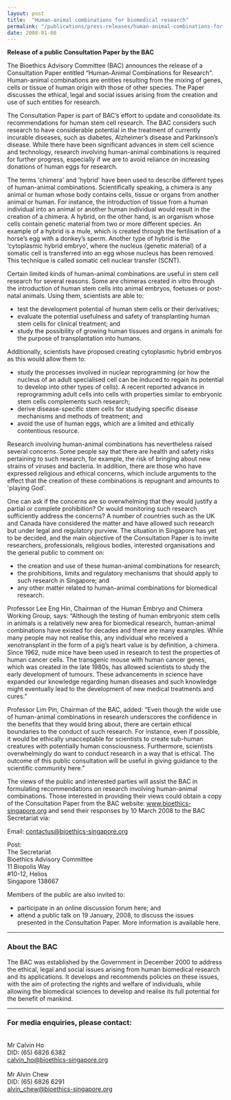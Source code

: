 ```yaml
---
layout: post
title:  "Human-animal combinations for biomedical research"
permalink: "/publications/press-releases/human-animal-combinations-for-biomedical-research"
date: 2008-01-08
---
```


**Release of a public Consultation Paper by the BAC**

The Bioethics Advisory Committee (BAC) announces the release of a Consultation Paper entitled “Human-Animal Combinations for Research". Human-animal combinations are entities resulting from the mixing of genes, cells or tissue of human origin with those of other species. The Paper discusses the ethical, legal and social issues arising from the creation and use of such entities for research. 

The Consultation Paper is part of BAC’s effort to update and consolidate its recommendations for human stem cell research. The BAC considers such research to have considerable potential in the treatment of currently incurable diseases, such as diabetes, Alzheimer’s disease and Parkinson’s disease. While there have been significant advances in stem cell science and technology, research involving human-animal combinations is required for further progress, especially if we are to avoid reliance on increasing donations of human eggs for research.

The terms 'chimera' and 'hybrid' have been used to describe different types of human-animal combinations. Scientifically speaking, a chimera is any animal or human whose body contains cells, tissue or organs from another animal or human. For instance, the introduction of tissue from a human individual into an animal or another human individual would result in the creation of a chimera. A hybrid, on the other hand, is an organism whose cells contain genetic material from two or more different species. An example of a hybrid is a mule, which is created through the fertilisation of a horse’s egg with a donkey’s sperm. Another type of hybrid is the ‘cytoplasmic hybrid embryo’, where the nucleus (genetic material) of a somatic cell is transferred into an egg whose nucleus has been removed. This technique is called somatic cell nuclear transfer (SCNT).

Certain limited kinds of human-animal combinations are useful in stem cell research for several reasons. Some are chimeras created in vitro through the introduction of human stem cells into animal embryos, foetuses or post-natal animals. Using them, scientists are able to:
- test the development potential of human stem cells or their derivatives;
- evaluate the potential usefulness and safety of transplanting human stem cells for clinical treatment; and
- study the possibility of growing human tissues and organs in animals for the purpose of transplantation into humans.
  
Additionally, scientists have proposed creating cytoplasmic hybrid embryos as this would allow them to:
- study the processes involved in nuclear reprogramming (or how the nucleus of an adult specialised cell can be induced to regain its potential to develop into other types of cells). A recent reported advance in reprogramming adult cells into cells with properties similar to embryonic stem cells complements such research;       
- derive disease-specific stem cells for studying specific disease mechanisms and methods of treatment; and       
- avoid the use of human eggs, which are a limited and ethically contentious resource.

Research involving human-animal combinations has nevertheless raised several concerns. Some people say that there are health and safety risks pertaining to such research, for example, the risk of bringing about new strains of viruses and bacteria. In addition, there are those who have expressed religious and ethical concerns, which include arguments to the effect that the creation of these combinations is repugnant and amounts to 'playing God'.

One can ask if the concerns are so overwhelming that they would justify a partial or complete prohibition? Or would monitoring such research sufficiently address the concerns? A number of countries such as the UK and Canada have considered the matter and have allowed such research but under legal and regulatory purview. The situation in Singapore has yet to be decided, and the main objective of the Consultation Paper is to invite researchers, professionals, religious bodies, interested organisations and the general public to comment on:
- the creation and use of these human-animal combinations for research;       
- the prohibitions, limits and regulatory mechanisms that should apply to such research in Singapore; and       
- any other matter related to human-animal combinations for biomedical research.
 
Professor Lee Eng Hin, Chairman of the Human Embryo and Chimera Working Group, says: “Although the testing of human embryonic stem cells in animals is a relatively new area for biomedical research, human-animal combinations have existed for decades and there are many examples. While many people may not realise this, any individual who received a xenotransplant in the form of a pig’s heart value is by definition, a chimera. Since 1962, nude mice have been used in research to test the properties of human cancer cells. The transgenic mouse with human cancer genes, which was created in the late 1980s, has allowed scientists to study the early development of tumours. These advancements in science have expanded our knowledge regarding human diseases and such knowledge might eventually lead to the development of new medical treatments and cures.”

Professor Lim Pin, Chairman of the BAC, added: “Even though the wide use of human-animal combinations in research underscores the confidence in the benefits that they would bring about, there are certain ethical boundaries to the conduct of such research. For instance, even if possible, it would be ethically unacceptable for scientists to create sub-human creatures with potentially human consciousness. Furthermore, scientists overwhelmingly do want to conduct research in a way that is ethical. The outcome of this public consultation will be useful in giving guidance to the scientific community here.”

The views of the public and interested parties will assist the BAC in formulating recommendations on research involving human-animal combinations. Those interested in providing their views could obtain a copy of the Consultation Paper from the BAC website: www.bioethics-singapore.org and send their responses by 10 March 2008 to the BAC Secretariat via:

Email: <contactus@bioethics-singapore.org>

Post:
<br>The Secretariat
<br>Bioethics Advisory Committee
<br>11 Biopolis Way
<br>#10-12, Helios
<br>Singapore 138667

Members of the public are also invited to:       
- participate in an online discussion forum here; and
- attend a public talk on 19 January, 2008, to discuss the issues presented in the Consultation Paper. More information is available here.

---

### **About the BAC**

The BAC was established by the Government in December 2000 to address the ethical, legal and social issues arising from human biomedical research and its applications. It develops and recommends policies on these issues, with the aim of protecting the rights and welfare of individuals, while allowing the biomedical sciences to develop and realise its full potential for the benefit of mankind.

---

### **For media enquiries, please contact:**

<br>Mr Calvin Ho
<br>DID: (65) 6826 6382
<br><calvin_ho@bioethics-singapore.org>
<br>
<br>Mr Alvin Chew
<br>DID: (65) 6826 6291
<br><alvin_chew@bioethics-singapore.org>
